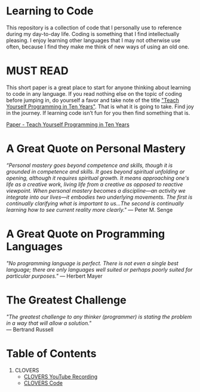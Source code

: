 # Learning to Code
This repository is a collection of code that I personally use to reference during my day-to-day life. Coding is something that I find intellectually pleasing. I enjoy learning other languages that I may not otherwise use often, because I find they make me think of new ways of using an old one. 

# MUST READ
This short paper is a great place to start for anyone thinking about learning to code in any language. If you read nothing else on the topic of coding before jumping in, do yourself a favor and take note of the title ["Teach Yourself Programming in Ten Years"](http://norvig.com/21-days.html). That is what it is going to take. Find joy in the journey. If learning code isn’t fun for you then find something that is.

[Paper - Teach Yourself Programming in Ten Years](http://norvig.com/21-days.html)

# A Great Quote on Personal Mastery
*“Personal mastery goes beyond competence and skills, though it is grounded in competence and skills. It goes beyond spiritual unfolding or opening, although it requires spiritual growth. It means approaching one's life as a creative work, living life from a creative as opposed to reactive viewpoint.  When personal mastery becomes a discipline—an activity we integrate into our lives—it embodies two underlying movements. The first is continually clarifying what is important to us…The second is continually learning how to see current reality more clearly."*
    — Peter M. Senge

# A Great Quote on Programming Languages
*"No programming language is perfect. There is not even a single best language; there are only languages well suited or perhaps poorly suited for particular purposes."*
    — Herbert Mayer

# The Greatest Challenge
*"The greatest challenge to any thinker (programmer) is stating the problem in a way that will allow a solution."*
<br />  — Bertrand Russell

# Table of Contents
1. CLOVERS 
    * [CLOVERS YouTube Recording](https://www.youtube.com/watch?v=5d1LsHf8E-I&feature=youtu.be)
    * [CLOVERS Code](./CLOVERS)